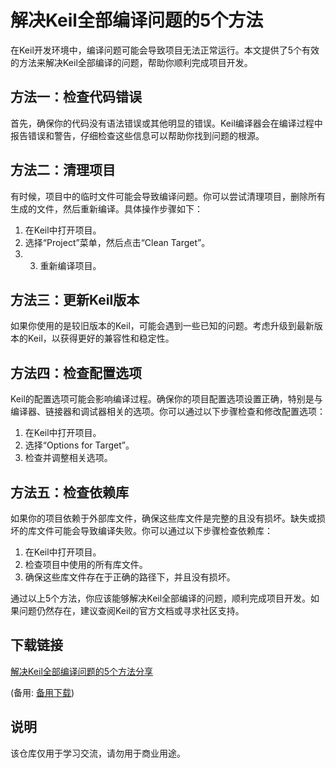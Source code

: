 # 解决Keil全部编译问题的5个方法

在Keil开发环境中，编译问题可能会导致项目无法正常运行。本文提供了5个有效的方法来解决Keil全部编译的问题，帮助你顺利完成项目开发。

## 方法一：检查代码错误
首先，确保你的代码没有语法错误或其他明显的错误。Keil编译器会在编译过程中报告错误和警告，仔细检查这些信息可以帮助你找到问题的根源。

## 方法二：清理项目
有时候，项目中的临时文件可能会导致编译问题。你可以尝试清理项目，删除所有生成的文件，然后重新编译。具体操作步骤如下：
1. 在Keil中打开项目。
2. 选择“Project”菜单，然后点击“Clean Target”。
3. 3. 重新编译项目。

## 方法三：更新Keil版本
如果你使用的是较旧版本的Keil，可能会遇到一些已知的问题。考虑升级到最新版本的Keil，以获得更好的兼容性和稳定性。

## 方法四：检查配置选项
Keil的配置选项可能会影响编译过程。确保你的项目配置选项设置正确，特别是与编译器、链接器和调试器相关的选项。你可以通过以下步骤检查和修改配置选项：
1. 在Keil中打开项目。
2. 选择“Options for Target”。
3. 检查并调整相关选项。

## 方法五：检查依赖库
如果你的项目依赖于外部库文件，确保这些库文件是完整的且没有损坏。缺失或损坏的库文件可能会导致编译失败。你可以通过以下步骤检查依赖库：
1. 在Keil中打开项目。
2. 检查项目中使用的所有库文件。
3. 确保这些库文件存在于正确的路径下，并且没有损坏。

通过以上5个方法，你应该能够解决Keil全部编译的问题，顺利完成项目开发。如果问题仍然存在，建议查阅Keil的官方文档或寻求社区支持。

## 下载链接
[解决Keil全部编译问题的5个方法分享](https://pan.quark.cn/s/db61b19eaab6) 

(备用: [备用下载](https://pan.baidu.com/s/1vJb59MW3IIp7V-GPRrVQQA?pwd=1234))

## 说明

该仓库仅用于学习交流，请勿用于商业用途。
